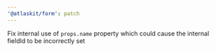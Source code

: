 ```yaml
---
'@atlaskit/form': patch
---
```


Fix internal use of `props.name` property which could cause the internal fieldId to be incorrectly set
